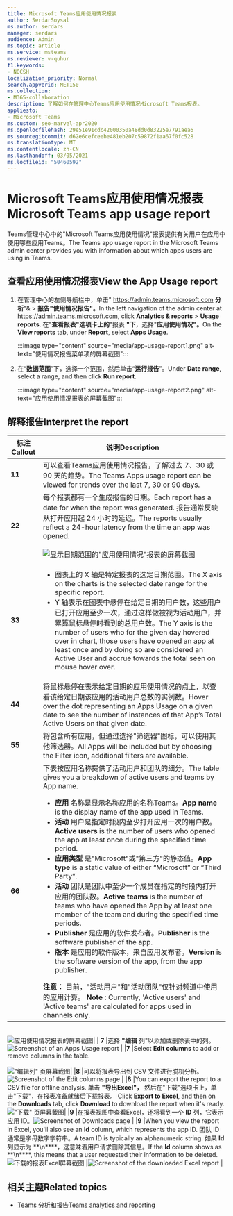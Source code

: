 ```yaml
---
title: Microsoft Teams应用使用情况报表
author: SerdarSoysal
ms.author: serdars
manager: serdars
audience: Admin
ms.topic: article
ms.service: msteams
ms.reviewer: v-quhur
f1.keywords:
- NOCSH
localization_priority: Normal
search.appverid: MET150
ms.collection:
- M365-collaboration
description: 了解如何在管理中心Teams应用使用情况Microsoft Teams报表。
appliesto:
- Microsoft Teams
ms.custom: seo-marvel-apr2020
ms.openlocfilehash: 29e51e91cdc42000350a48dd0d83225e7791aea6
ms.sourcegitcommit: d62e6cefceebe481eb207c59872f1aa67f0fc528
ms.translationtype: MT
ms.contentlocale: zh-CN
ms.lasthandoff: 03/05/2021
ms.locfileid: "50460592"
---
```

# <a name="microsoft-teams-app-usage-report"></a><span data-ttu-id="1dd0b-103">Microsoft Teams应用使用情况报表</span><span class="sxs-lookup"><span data-stu-id="1dd0b-103">Microsoft Teams app usage report</span></span>

<span data-ttu-id="1dd0b-104">Teams管理中心中的"Microsoft Teams应用使用情况"报表提供有关用户在应用中使用哪些应用Teams。</span><span class="sxs-lookup"><span data-stu-id="1dd0b-104">The Teams app usage report in the Microsoft Teams admin center provides you with information about which apps users are using in Teams.</span></span>  

## <a name="view-the-app-usage-report"></a><span data-ttu-id="1dd0b-105">查看应用使用情况报表</span><span class="sxs-lookup"><span data-stu-id="1dd0b-105">View the App Usage report</span></span>

1.  <span data-ttu-id="1dd0b-106">在管理中心的左侧导航栏中，单击" <https://admin.teams.microsoft.com> **分析**"& \> **报告"使用情况报告"。**</span><span class="sxs-lookup"><span data-stu-id="1dd0b-106">In the left navigation of the admin center at <https://admin.teams.microsoft.com>, click **Analytics & reports** \> **Usage reports**.</span></span> <span data-ttu-id="1dd0b-107">在"**查看报表"选项卡上的**"报表 **"下**，选择"**应用使用情况"。**</span><span class="sxs-lookup"><span data-stu-id="1dd0b-107">On the **View reports** tab, under **Report**, select **Apps Usage**.</span></span>

     :::image type="content" source="media/app-usage-report1.png" alt-text="使用情况报告菜单项的屏幕截图":::

2.  <span data-ttu-id="1dd0b-109">在“**数据范围**”下，选择一个范围，然后单击“**运行报告**”。</span><span class="sxs-lookup"><span data-stu-id="1dd0b-109">Under **Date range**, select a range, and then click **Run report**.</span></span>

      :::image type="content" source="media/app-usage-report2.png" alt-text="应用使用情况报表的屏幕截图":::

## <a name="interpret-the-report"></a><span data-ttu-id="1dd0b-111">解释报告</span><span class="sxs-lookup"><span data-stu-id="1dd0b-111">Interpret the report</span></span>

|<span data-ttu-id="1dd0b-112">标注</span><span class="sxs-lookup"><span data-stu-id="1dd0b-112">Callout</span></span> |<span data-ttu-id="1dd0b-113">说明</span><span class="sxs-lookup"><span data-stu-id="1dd0b-113">Description</span></span>  |
|--------|-------------|
|<span data-ttu-id="1dd0b-114">**1**</span><span class="sxs-lookup"><span data-stu-id="1dd0b-114">**1**</span></span>   |<span data-ttu-id="1dd0b-115">可以查看Teams应用使用情况报告，了解过去 7、30 或 90 天的趋势。</span><span class="sxs-lookup"><span data-stu-id="1dd0b-115">The Teams Apps usage report can be viewed for trends over the last 7, 30 or 90 days.</span></span> |
|<span data-ttu-id="1dd0b-116">**2**</span><span class="sxs-lookup"><span data-stu-id="1dd0b-116">**2**</span></span>   |<span data-ttu-id="1dd0b-117">每个报表都有一个生成报告的日期。</span><span class="sxs-lookup"><span data-stu-id="1dd0b-117">Each report has a date for when the report was generated.</span></span> <span data-ttu-id="1dd0b-118">报告通常反映从打开应用起 24 小时的延迟。</span><span class="sxs-lookup"><span data-stu-id="1dd0b-118">The reports usually reflect a 24-hour latency from the time an app was opened.</span></span> <br><br>![显示日期范围的"应用使用情况"报表的屏幕截图](media/app-usage-report3.png)|
|<span data-ttu-id="1dd0b-120">**3**</span><span class="sxs-lookup"><span data-stu-id="1dd0b-120">**3**</span></span>    | <ul><li><span data-ttu-id="1dd0b-121">图表上的 X 轴是特定报表的选定日期范围。</span><span class="sxs-lookup"><span data-stu-id="1dd0b-121">The X axis on the charts is the selected date range for the specific report.</span></span></li><li><span data-ttu-id="1dd0b-122">Y 轴表示在图表中悬停在给定日期的用户数，这些用户已打开应用至少一次，通过这样做被视为活动用户，并累算鼠标悬停时看到的总用户数。</span><span class="sxs-lookup"><span data-stu-id="1dd0b-122">The Y axis is the number of users who for the given day hovered over in chart, those users have opened an app at least once and by doing so are considered an Active User and accrue towards the total seen on mouse hover over.</span></span></li></ul>|
|<span data-ttu-id="1dd0b-123">**4**</span><span class="sxs-lookup"><span data-stu-id="1dd0b-123">**4**</span></span>   |<span data-ttu-id="1dd0b-124">将鼠标悬停在表示给定日期的应用使用情况的点上，以查看该给定日期该应用的活动用户总数的实例数。</span><span class="sxs-lookup"><span data-stu-id="1dd0b-124">Hover over the dot representing an Apps Usage on a given date to see the number of instances of that App’s Total Active Users on that given date.</span></span>  |
|<span data-ttu-id="1dd0b-125">**5**</span><span class="sxs-lookup"><span data-stu-id="1dd0b-125">**5**</span></span>   |<span data-ttu-id="1dd0b-126">将包含所有应用，但通过选择"筛选器"图标，可以使用其他筛选器。</span><span class="sxs-lookup"><span data-stu-id="1dd0b-126">All Apps will be included but by choosing the Filter icon, additional filters are available.</span></span>  |
|<span data-ttu-id="1dd0b-127">**6**</span><span class="sxs-lookup"><span data-stu-id="1dd0b-127">**6**</span></span>   |<span data-ttu-id="1dd0b-128">下表按应用名称提供了活动用户和团队的细分。</span><span class="sxs-lookup"><span data-stu-id="1dd0b-128">The table gives you a breakdown of active users and teams by App name.</span></span><br><ul><li><span data-ttu-id="1dd0b-129">**应用** 名称是显示名称应用的名称Teams。</span><span class="sxs-lookup"><span data-stu-id="1dd0b-129">**App name** is the display name of the app used in Teams.</span></span></li><li><span data-ttu-id="1dd0b-130">**活动** 用户是指定时段内至少打开应用一次的用户数。</span><span class="sxs-lookup"><span data-stu-id="1dd0b-130">**Active users** is the number of users who opened the app at least once during the specified time period.</span></span></li><li><span data-ttu-id="1dd0b-131">**应用类型** 是"Microsoft"或"第三方"的静态值。</span><span class="sxs-lookup"><span data-stu-id="1dd0b-131">**App type** is a static value of either “Microsoft” or “Third Party”.</span></span></li><li><span data-ttu-id="1dd0b-132">**活动** 团队是团队中至少一个成员在指定的时段内打开应用的团队数。</span><span class="sxs-lookup"><span data-stu-id="1dd0b-132">**Active teams** is the number of teams who have opened the App by at least one member of the team and during the specified time periods.</span></span></li><li><span data-ttu-id="1dd0b-133">**Publisher** 是应用的软件发布者。</span><span class="sxs-lookup"><span data-stu-id="1dd0b-133">**Publisher** is the software publisher of the app.</span></span></li><li><span data-ttu-id="1dd0b-134">**版本** 是应用的软件版本，来自应用发布者。</span><span class="sxs-lookup"><span data-stu-id="1dd0b-134">**Version** is the software version of the app, from the app publisher.</span></span></li></ul><span data-ttu-id="1dd0b-135"><b> 注意：</b> 目前，"活动用户"和"活动团队"仅针对频道中使用的应用计算。</span><span class="sxs-lookup"><span data-stu-id="1dd0b-135"><b> Note :</b> Currently, 'Active users' and 'Active teams' are calculated for apps used in channels only.</span></span>     

<br><span data-ttu-id="1dd0b-136">![应用使用情况报表的屏幕截图| | ](media/app-usage-report4.png) **7**  |选择 **"编辑** 列"以添加或删除表中的列。</span><span class="sxs-lookup"><span data-stu-id="1dd0b-136">![Screenshot of an Apps Usage report](media/app-usage-report4.png)  | |**7**  |Select **Edit columns** to add or remove columns in the table.</span></span><br><br><span data-ttu-id="1dd0b-137">!["编辑列" ](media/app-usage-report5.png)  页屏幕截图| |**8**  |可以将报表导出到 CSV 文件进行脱机分析。</span><span class="sxs-lookup"><span data-stu-id="1dd0b-137">![Screenshot of the Edit columns page](media/app-usage-report5.png)  | |**8**  |You can export the report to a CSV file for offline analysis.</span></span> <span data-ttu-id="1dd0b-138">单击 **"导出Excel"，** 然后在"下载"选项卡上，单击"下载"，在报表准备就绪后下载报表。 </span><span class="sxs-lookup"><span data-stu-id="1dd0b-138">Click **Export to Excel**, and then on the **Downloads** tab, click **Download** to download the report when it's ready.</span></span><br><span data-ttu-id="1dd0b-139">!["下载" ](media/app-usage-report7.png) 页屏幕截图| |**9** |在报表视图中查看Excel，还将看到一个 **ID** 列，它表示应用 ID。</span><span class="sxs-lookup"><span data-stu-id="1dd0b-139">![Screenshot of Downloads page](media/app-usage-report7.png)  | |**9**   |When you view the report in Excel, you'll also see an **Id** column, which represents the app ID.</span></span> <span data-ttu-id="1dd0b-140">团队 ID 通常是字母数字字符串。</span><span class="sxs-lookup"><span data-stu-id="1dd0b-140">A team ID is typically an alphanumeric string.</span></span> <span data-ttu-id="1dd0b-141">如果 **Id** 列显示为 \*\*\n\*\*\*\*，这意味着用户请求删除其信息。</span><span class="sxs-lookup"><span data-stu-id="1dd0b-141">If the **Id** column shows as \*\*\n\*\*\*\*, this means that a user requested their information to be deleted.</span></span><br><span data-ttu-id="1dd0b-142">![下载的报表Excel屏幕截图](media/app-usage-report8.png)  |</span><span class="sxs-lookup"><span data-stu-id="1dd0b-142">![Screenshot of the downloaded Excel report](media/app-usage-report8.png)  |</span></span>

## <a name="related-topics"></a><span data-ttu-id="1dd0b-143">相关主题</span><span class="sxs-lookup"><span data-stu-id="1dd0b-143">Related topics</span></span>

- [<span data-ttu-id="1dd0b-144">Teams 分析和报告</span><span class="sxs-lookup"><span data-stu-id="1dd0b-144">Teams analytics and reporting</span></span>](teams-reporting-reference.md)